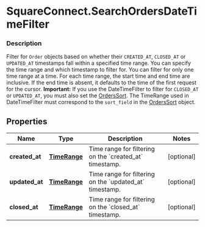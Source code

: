 # SquareConnect.SearchOrdersDateTimeFilter

### Description

Filter for `Order` objects based on whether their `CREATED_AT`, `CLOSED_AT` or `UPDATED_AT` timestamps fall within a specified time range. You can specify the time range and which timestamp to filter for. You can filter for only one time range at a time.  For each time range, the start time and end time are inclusive. If the end time is absent, it defaults to the time of the first request for the cursor.  __Important:__ If you use the DateTimeFilter to filter for `CLOSED_AT` or `UPDATED_AT`, you must also set the [OrdersSort](#type-searchorderordersort). The TimeRange used in DateTimeFilter must correspond to the `sort_field` in the [OrdersSort](#type-searchorderordersort) object.

## Properties
Name | Type | Description | Notes
------------ | ------------- | ------------- | -------------
**created_at** | [**TimeRange**](TimeRange.md) | Time range for filtering on the &#x60;created_at&#x60; timestamp. | [optional] 
**updated_at** | [**TimeRange**](TimeRange.md) | Time range for filtering on the &#x60;updated_at&#x60; timestamp. | [optional] 
**closed_at** | [**TimeRange**](TimeRange.md) | Time range for filtering on the &#x60;closed_at&#x60; timestamp. | [optional] 


